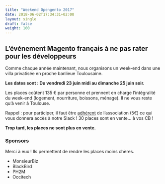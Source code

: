 ```yaml
---
title: "Weekend Opengento 2017"
date: 2018-06-02T17:34:31+02:00
layout: single
draft: false
weight: 100
---
```


## L’événement Magento français à ne pas rater pour les développeurs

Comme chaque année maintenant, nous organisons un week-end dans une villa privatisée en proche banlieue Toulousaine.

**Les dates sont : Du vendredi 23 juin midi au dimanche 25 juin soir.**

Les places coûtent 135 € par personne et prennent en charge l’intégralité du week-end (logement, nourriture, boissons, ménage). Il ne vous reste qu’à venir à Toulouse.

Rappel : pour participer, il faut être [adhérent](https://www.opengento.fr/association-opengento/) de l’association (5€) ce qui vous donnera accès à notre Slack ! 30 places sont en vente… à vos CB !

**Trop tard, les places ne sont plus en vente.**

### Sponsors

Merci à eux ! Ils permettent de rendre les places moins chères.

- MonsieurBiz
- BlackBird
- PH2M
- Occitech